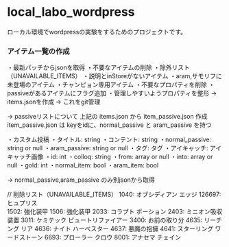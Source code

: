 # local_labo_wordpress
ローカル環境でwordpressの実験をするためのプロジェクトです。


### アイテム一覧の作成

・最新パッチからjsonを取得
 ・不要なアイテムの削除
   ・除外リスト（UNAVAILABLE_ITEMS）
   ・説明とinStoreがないアイテム
   ・aram,サモリフに未登場のアイテム
   ・チャンピョン専用アイテム
 ・不要なプロパティを削除
 ・passiveがあるアイテムにフラグ追加
 ・管理しやすいようプロパティを整形
   → items.jsonを作成
   → これをgit管理

→ passiveリストについて
上記の items.json から item_passive.json 作成
item_passive.json は
keyをidに、normal_passive と aram_passive を持つ

・カスタム投稿
 ・タイトル: string
 ・コンテント: string
 ・normal_passive: string or null
 ・aram_passive: string or null
 ・タグ: タグ
 ・アイキャッチ: アイキャッチ画像
 ・id: int
 ・colloq: string
 ・from: array<int> or null
 ・into: array<int> or null
 ・gold: int
 ・normal_item: bool
 ・aram_item: bool

→ normal_passive,aram_passive のみ別jsonから取得


// 削除リスト（UNAVAILABLE_ITEMS）
1040: オブシディアン エッジ
126697: ヒュプリス<br>
1502: 強化装甲
1506: 強化装甲
2033: コラプト ポーション
2403: ミニオン吸収装置
3011: ケミテック ピュートリファイアー
3400: お前の取り分
4635: リーチング リア
4636: ナイト ハーベスター
4637: 悪魔の抱擁
4641: スターリング ワードストーン
6693: プローラー クロウ
8001: アナセマ チェイン
